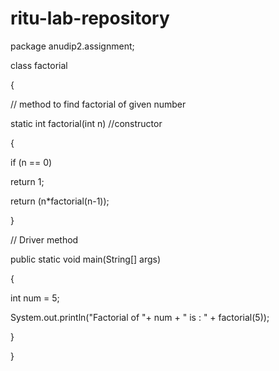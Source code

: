 # ritu-lab-repository
package anudip2.assignment;

class factorial

{

// method to find factorial of given number

 static int factorial(int n) //constructor

 {

  if (n == 0)

  return 1;

   

  return (n*factorial(n-1));	

 }

  

 // Driver method

 public static void main(String[] args)

 {

  int num = 5;

  System.out.println("Factorial of "+ num + " is : " + factorial(5));

 }

}

